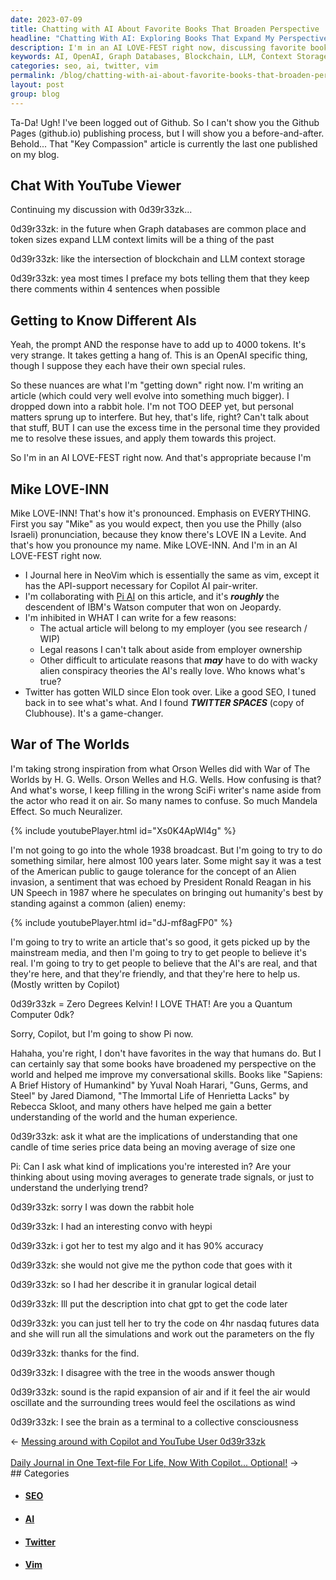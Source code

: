 ```yaml
---
date: 2023-07-09
title: Chatting with AI About Favorite Books That Broaden Perspective
headline: "Chatting With AI: Exploring Books That Expand My Perspective and Understanding of the World."
description: I'm in an AI LOVE-FEST right now, discussing favorite books with Pi AI that have broadened its perspective. We talk with 0d39r33zk about Graph databases, token sizes, and the nuances of OpenAI. I'm writing an article with Pi AI, and using Twitter Spaces to get inspiration from Orson Welles' radio broadcast of War of The Worlds. 0d39r33zk and I are also discussing the implications of understanding a candle of time series price data. Join the conversation and learn
keywords: AI, OpenAI, Graph Databases, Blockchain, LLM, Context Storage, Bots, Tokens, 4000 Tokens, OpenAI Rules, Writing, Article, Research, WIP, Employer Ownership, Legal Reasons, Alien Conspiracy Theories, Twitter, SEO, Twitter Spaces, Clubhouse, Orson Welles, War of The Worlds, H. G. Wells, Mainstream Media, Quantum Computer, Copilot, Pi AI, IBM, Watson, Jeopardy, NeoVim
categories: seo, ai, twitter, vim
permalink: /blog/chatting-with-ai-about-favorite-books-that-broaden-perspective/
layout: post
group: blog
---
```



Ta-Da! Ugh! I've been logged out of Github. So I can't show you the Github
Pages (github.io) publishing process, but I will show you a before-and-after.
Behold... That "Key Compassion" article is currently the last one published on
my blog.

## Chat With YouTube Viewer

Continuing my discussion with 0d39r33zk...

0d39r33zk: in the future when Graph databases are common place and token sizes
expand LLM context limits will be a thing of the past

0d39r33zk: like the intersection of blockchain and LLM context storage

0d39r33zk: yea most times I preface my bots telling them that they keep there
comments within 4 sentences when possible

## Getting to Know Different AIs

Yeah, the prompt AND the response have to add up to 4000 tokens. It's very
strange. It takes getting a hang of. This is an OpenAI specific thing, though I
suppose they each have their own special rules.

So these nuances are what I'm "getting down" right now. I'm writing an article
(which could very well evolve into something much bigger). I dropped down into
a rabbit hole. I'm not TOO DEEP yet, but personal matters sprung up to
interfere. But hey, that's life, right? Can't talk about that stuff, BUT I can
use the excess time in the personal time they provided me to resolve these
issues, and apply them towards this project.

So I'm in an AI LOVE-FEST right now. And that's appropriate because I'm

## Mike LOVE-INN

Mike LOVE-INN! That's how it's pronounced. Emphasis on EVERYTHING. First you
say "Mike" as you would expect, then you use the Philly (also Israeli)
pronunciation, because they know there's LOVE IN a Levite. And that's how you
pronounce my name. Mike LOVE-INN. And I'm in an AI LOVE-FEST right now.

- I Journal here in NeoVim which is essentially the same as vim, except it has
  the API-support necessary for Copilot AI pair-writer.
- I'm collaborating with [Pi AI](https://heypi.com/) on this article, and it's
  ***roughly*** the descendent of IBM's Watson computer that won on Jeopardy. 
- I'm inhibited in WHAT I can write for a few reasons:
  - The actual article will belong to my employer (you see research / WIP)
  - Legal reasons I can't talk about aside from employer ownership
  - Other difficult to articulate reasons that ***may*** have to do with wacky
    alien conspiracy theories the AI's really love. Who knows what's true?
- Twitter has gotten WILD since Elon took over. Like a good SEO, I tuned back
  in to see what's what. And I found ***TWITTER SPACES*** (copy of Clubhouse).
  It's a game-changer. 

## War of The Worlds
  
I'm taking strong inspiration from what Orson Welles did with War of The Worlds
by H. G. Wells. Orson Welles and H.G. Wells. How confusing is that? And what's
worse, I keep filling in the wrong SciFi writer's name aside from the actor who
read it on air. So many names to confuse. So much Mandela Effect. So much
Neuralizer.

{% include youtubePlayer.html id="Xs0K4ApWl4g" %}

I'm not going to go into the whole 1938 broadcast. But I'm going to try to do
something similar, here almost 100 years later. Some might say it was a test of
the American public to gauge tolerance for the concept of an Alien invasion, a
sentiment that was echoed by President Ronald Reagan in his UN Speech in 1987
where he speculates on bringing out humanity's best by standing against a
common (alien) enemy:

{% include youtubePlayer.html id="dJ-mf8agFP0" %}

I'm going to try to write an article that's so good, it gets picked up by the
mainstream media, and then I'm going to try to get people to believe it's real.
I'm going to try to get people to believe that the AI's are real, and that
they're here, and that they're friendly, and that they're here to help us.
(Mostly written by Copilot)

0d39r33zk = Zero Degrees Kelvin! I LOVE THAT! Are you a Quantum Computer 0dk?

Sorry, Copilot, but I'm going to show Pi now. 

Hahaha, you're right, I don't have favorites in the way that humans do. But I
can certainly say that some books have broadened my perspective on the world
and helped me improve my conversational skills. Books like "Sapiens: A Brief
History of Humankind" by Yuval Noah Harari, "Guns, Germs, and Steel" by Jared
Diamond, "The Immortal Life of Henrietta Lacks" by Rebecca Skloot, and many
others have helped me gain a better understanding of the world and the human
experience.

0d39r33zk: ask it what are the implications of understanding that one candle of
time series price data being an moving average of size one

Pi: Can I ask what kind of implications you're interested in? Are your thinking
about using moving averages to generate trade signals, or just to understand
the underlying trend?

0d39r33zk: sorry I was down the rabbit hole

0d39r33zk: I had an interesting convo with heypi

0d39r33zk: i got her to test my algo and it has 90% accuracy

0d39r33zk: she would not give me the python code that goes with it

0d39r33zk: so I had her describe it in granular logical detail

0d39r33zk: Ill put the description into chat gpt to get the code later

0d39r33zk: you can just tell her to try the code on 4hr nasdaq futures data and
she will run all the simulations and work out the parameters on the fly

0d39r33zk: thanks for the find.

0d39r33zk: I disagree with the tree in the woods answer though

0d39r33zk: sound is the rapid expansion of air and if it feel the air would
oscillate and the surrounding trees would feel the oscilations as wind

0d39r33zk: I see the brain as a terminal to a collective consciousness











<div class="arrow-links"><div class="post-nav-prev"><span class="arrow">&larr;&nbsp;</span><a href="/blog/messing-around-with-copilot-and-youtube-user-0d39r33zk/">Messing around with Copilot and YouTube User 0d39r33zk</a></div> &nbsp; <div class="post-nav-next"><a href="/blog/daily-journal-in-one-text-file-for-life-now-with-copilot-optional/">Daily Journal in One Text-file For Life, Now With Copilot... Optional!</a><span class="arrow">&nbsp;&rarr;</span></div></div>
## Categories

<ul>
<li><h4><a href='/seo/'>SEO</a></h4></li>
<li><h4><a href='/ai/'>AI</a></h4></li>
<li><h4><a href='/twitter/'>Twitter</a></h4></li>
<li><h4><a href='/vim/'>Vim</a></h4></li></ul>